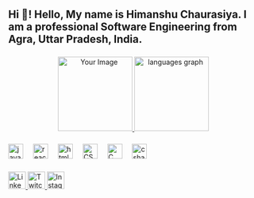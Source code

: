 <h2 align="left">Hi 👋! Hello,
My name is Himanshu Chaurasiya.
I am a professional Software Engineering from Agra, Uttar Pradesh, India.</h2>

###

<div align="center">

<a href="https://leetcode.com/Himanshu9997/" target="_blank" rel="noopener noreferrer">
  <img src="https://th.bing.com/th?id=OIP.tQl87Uu6ExLiN0G77N2howHaHa&w=250&h=250&c=8&rs=1&qlt=90&o=6&pid=3.1&rm=2" height="150" padding="10px" alt="Your Image">
</a>

  
  <img src="https://github-readme-stats.vercel.app/api/top-langs?username=maurodesouza&locale=en&hide_title=false&layout=compact&card_width=320&langs_count=5&theme=dracula&hide_border=false" height="150" alt="languages graph"  />

</div>

###

<div align="left">
  <img src="https://cdn.jsdelivr.net/gh/devicons/devicon/icons/javascript/javascript-original.svg" height="30" alt="javascript logo"  />
  <img width="12" />
  <img src="https://cdn.jsdelivr.net/gh/devicons/devicon/icons/react/react-original.svg" height="30" alt="react logo"  />
  <img width="12" />
  <img src="https://cdn.jsdelivr.net/gh/devicons/devicon/icons/html5/html5-original.svg" height="30" alt="html5 logo"  />
  <img width="12" />
  <img src="https://cdn.jsdelivr.net/gh/devicons/devicon/icons/CSS/CSS-original.svg" height="30" alt="CSS logo"  />
  <img width="12" />
  <img src="https://cdn.jsdelivr.net/gh/devicons/devicon/icons/C/C-original.svg" height="30" alt="C logo"  />
  <img width="12" />
  <img src="https://cdn.jsdelivr.net/gh/devicons/devicon/icons/csharp/csharp-original.svg" height="30" alt="csharp logo"  />
</div>

###

<div align="left">
  <a href="https://www.linkedin.com/in/himanshu-chaurasiya-6a46a125a/" target="_blank" rel="noopener noreferrer">
  <img src="https://img.shields.io/static/v1?message=LinkedIn&logo=linkedin&label=&color=0077B5&logoColor=white&labelColor=&style=for-the-badge" height="35" alt="LinkedIn">
</a>

<a href="https://twitter.com/Himanshuch58449" target="_blank" rel="noopener noreferrer">
  <img src="https://img.shields.io/static/v1?message=Twitch&logo=twitch&label=&color=9146FF&logoColor=white&labelColor=&style=for-the-badge" height="35" alt="Twitch">
</a>

  <a href="https://www.instagram.com/2663himanshu/?hl=en" >
  <img src="https://img.shields.io/static/v1?message=Instagram&logo=instagram&label=&color=E4405F&logoColor=white&labelColor=&style=for-the-badge" height="35" alt="Instagram">
</a>




###

<br clear="both">

###
